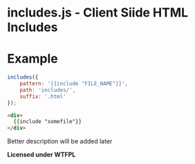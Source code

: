 includes.js - Client Siide HTML Includes
===========
# Example
```js
includes({
	pattern: '{{include "FILE_NAME"}}',
	path: 'includes/',
	suffix: '.html'
});
```
```html
<div>
  {{include "somefile"}}
</div>
```

Better description will be added later

**Licensed under WTFPL**
